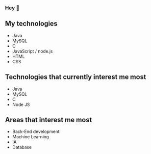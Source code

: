 ### Hey 👋

## My technologies
- Java
- MySQL
- C
- JavaScript / node.js
- HTML
- CSS

## Technologies that currently interest me most
- Java
- MySQL
- C
- Node JS

## Areas that interest me most
- Back-End development
- Machine Learning
- IA
- Database
